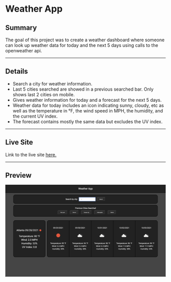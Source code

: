 # Weather App

## Summary

The goal of this project was to create a weather dashboard where someone can look up weather data for today and the next 5 days using calls to the openweather api.

---

## Details

* Search a city for weather information.
* Last 5 cities searched are showed in a previous searched bar. Only shows last 2 cities on mobile.
* Gives weather information for today and a forecast for the next 5 days.
* Weather data for today includes an icon indicating sunny, cloudy, etc as well as the temperature in °F, the wind speed in MPH, the humidity, and the current UV index.
* The forecast contains mostly the same data but excludes the UV index.

---

## Live Site

Link to the live site [here.](https://seanovery.github.io/weather-app/)

---

## Preview

![Scheduler Screenshot](./assets/images/weather-app.png)